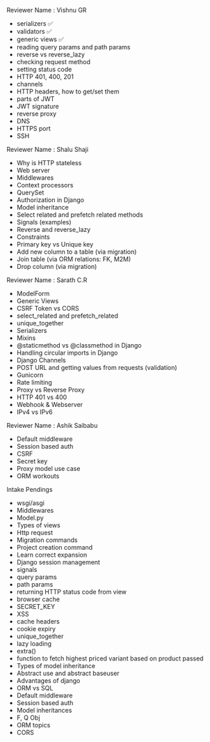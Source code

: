 Reviewer Name : Vishnu GR

- serializers ✅
- validators ✅
- generic views ✅
- reading query params and path params
- reverse vs reverse_lazy
- checking request method
- setting status code
- HTTP 401, 400, 201
- channels
- HTTP headers, how to get/set them
- parts of JWT
- JWT signature
- reverse proxy
- DNS
- HTTPS port
- SSH

Reviewer Name : Shalu Shaji

- Why is HTTP stateless
- Web server
- Middlewares
- Context processors
- QuerySet
- Authorization in Django
- Model inheritance
- Select related and prefetch related methods
- Signals (examples)
- Reverse and reverse_lazy
- Constraints
- Primary key vs Unique key
- Add new column to a table (via migration)
- Join table (via ORM relations: FK, M2M)
- Drop column (via migration)

Reviewer Name : Sarath C.R

- ModelForm
- Generic Views
- CSRF Token vs CORS
- select_related and prefetch_related
- unique_together
- Serializers
- Mixins
- @staticmethod vs @classmethod in Django
- Handling circular imports in Django
- Django Channels
- POST URL and getting values from requests (validation)
- Gunicorn
- Rate limiting
- Proxy vs Reverse Proxy
- HTTP 401 vs 400
- Webhook & Webserver
- IPv4 vs IPv6

Reviewer Name : Ashik Saibabu

- Default middleware
- Session based auth
- CSRF
- Secret key
- Proxy model use case
- ORM workouts

Intake Pendings

- wsgi/asgi
- Middlewares
- Model.py
- Types of views
- Http request
- Migration commands
- Project creation command
- Learn correct expansion
- Django session management
- signals
- query params
- path params
- returning HTTP status code from view
- browser cache
- SECRET_KEY
- XSS
- cache headers
- cookie expiry
- unique_together
- lazy loading
- extra()
- function to fetch highest priced variant based on product passed
- Types of model inheritance
- Abstract use and abstract baseuser
- Advantages of django
- ORM vs SQL
- Default middleware
- Session based auth
- Model inheritances
- F, Q Obj
- ORM topics
- CORS